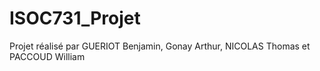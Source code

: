 # ISOC731_Projet

Projet réalisé par GUERIOT Benjamin, Gonay Arthur, NICOLAS Thomas et PACCOUD William
